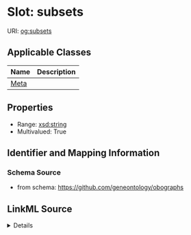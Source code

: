 # Slot: subsets

URI: [og:subsets](https://github.com/geneontology/obographs/subsets)



<!-- no inheritance hierarchy -->




## Applicable Classes

| Name | Description |
| --- | --- |
[Meta](Meta.md) | 






## Properties

* Range: [xsd:string](http://www.w3.org/2001/XMLSchema#string)
* Multivalued: True








## Identifier and Mapping Information







### Schema Source


* from schema: https://github.com/geneontology/obographs




## LinkML Source

<details>
```yaml
name: subsets
from_schema: https://github.com/geneontology/obographs
rank: 1000
multivalued: true
alias: subsets
domain_of:
- Meta
range: string

```
</details>